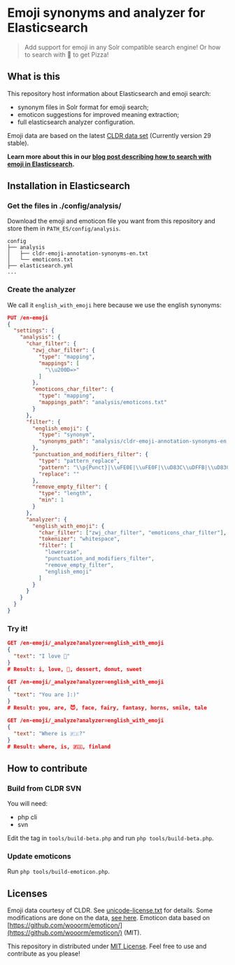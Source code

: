 # Emoji synonyms and analyzer for Elasticsearch
> Add support for emoji in any Solr compatible search engine! Or how to search with :pizza: to get Pizza!

## What is this

This repository host information about Elasticsearch and emoji search:

- synonym files in Solr format for emoji search;
- emoticon suggestions for improved meaning extraction;
- full elasticsearch analyzer configuration.

Emoji data are based on the latest [CLDR data set](http://cldr.unicode.org/) (Currently version 29 stable).

**Learn more about this in our [blog post describing how to search with emoji in Elasticsearch](http://jolicode.com/blog/search-for-emoji-with-elasticsearch).**

## Installation in Elasticsearch

### Get the files in ./config/analysis/

Download the emoji and emoticon file you want from this repository and store them in `PATH_ES/config/analysis`.

```
config
├── analysis
│   ├── cldr-emoji-annotation-synonyms-en.txt
│   └── emoticons.txt
├── elasticsearch.yml
...
```

### Create the analyzer

We call it `english_with_emoji` here because we use the english synonyms:

```json
PUT /en-emoji
{
  "settings": {
    "analysis": {
      "char_filter": {
        "zwj_char_filter": {
          "type": "mapping",
          "mappings": [ 
            "\\u200D=>"
          ]
        },
        "emoticons_char_filter": {
          "type": "mapping",
          "mappings_path": "analysis/emoticons.txt"
        }
      },
      "filter": {
        "english_emoji": {
          "type": "synonym",
          "synonyms_path": "analysis/cldr-emoji-annotation-synonyms-en.txt" 
        },
        "punctuation_and_modifiers_filter": {
          "type": "pattern_replace",
          "pattern": "\\p{Punct}|\\uFE0E|\\uFE0F|\\uD83C\\uDFFB|\\uD83C\\uDFFC|\\uD83C\\uDFFD|\\uD83C\\uDFFE|\\uD83C\\uDFFF",
          "replace": ""
        },
        "remove_empty_filter": {
          "type": "length",
          "min": 1
        }
      },
      "analyzer": {
        "english_with_emoji": {
          "char_filter": ["zwj_char_filter", "emoticons_char_filter"],
          "tokenizer": "whitespace",
          "filter": [
            "lowercase",
            "punctuation_and_modifiers_filter",
            "remove_empty_filter",
            "english_emoji"
          ]
        }
      }
    }
  }
}
```

### Try it!

```json
GET /en-emoji/_analyze?analyzer=english_with_emoji
{
  "text": "I love 🍩"
}
# Result: i, love, 🍩, dessert, donut, sweet

GET /en-emoji/_analyze?analyzer=english_with_emoji
{
  "text": "You are ]:)"
}
# Result: you, are, 😈, face, fairy, fantasy, horns, smile, tale

GET /en-emoji/_analyze?analyzer=english_with_emoji
{
  "text": "Where is 🇫🇮?"
}
# Result: where, is, 🇫🇮, finland
```

## How to contribute

### Build from CLDR SVN

You will need:

- php cli
- svn

Edit the tag in `tools/build-beta.php` and run `php tools/build-beta.php`.

### Update emoticons

Run `php tools/build-emoticon.php`.

## Licenses

Emoji data courtesy of CLDR. See [unicode-license.txt](unicode-license.txt) for details. Some modifications are done on the data, [see here](https://github.com/jolicode/emoji-search/issues/6).
Emoticon data based on [https://github.com/wooorm/emoticon/](https://github.com/wooorm/emoticon/) (MIT).

This repository in distributed under [MIT License](LICENSE). Feel free to use and contribute as you please!
